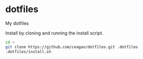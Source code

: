 # dotfiles
My dotfiles

Install by cloning and running the install script.

```bash
cd ~
git clone https://github.com/ceagan/dotfiles.git .dotfiles
.dotfiles/install.sh
```
